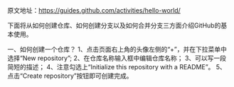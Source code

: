 原文地址：https://guides.github.com/activities/hello-world/


下面将从如何创建仓库、如何创建分支以及如何合并分支三方面介绍GitHub的基本使用。

一、如何创建一个仓库？
  1、点击页面右上角的头像左侧的“+”，并在下拉菜单中选择“New repository”;
  2、在仓库名称输入框中编辑仓库名称；
  3、可以写一段简短的描述；
  4、注意勾选上“Initialize this repository with a README”。
  5、点击“Create repository”按钮即可创建完成。
